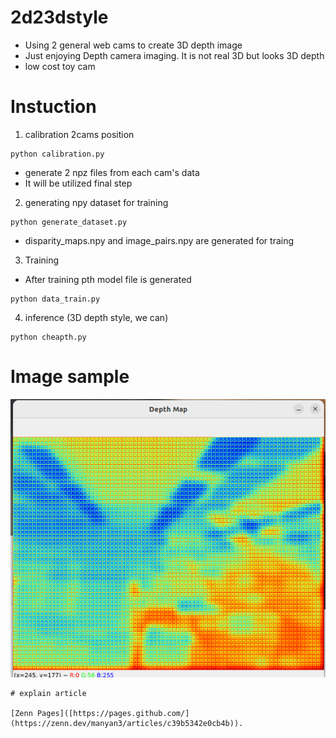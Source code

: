 # 2d23dstyle
- Using 2 general web cams to create 3D depth image
- Just enjoying Depth camera imaging. It is not real 3D but looks 3D depth
- low cost toy cam

# Instuction
1. calibration 2cams position

```
python calibration.py

```
- generate 2 npz files from each cam's data
- It will be utilized final step

2. generating npy dataset for training
```
python generate_dataset.py

```
-  disparity_maps.npy and image_pairs.npy are generated for traing

3. Training
- After training pth model file is generated

```
python data_train.py

```

4. inference (3D depth style, we can)


```
python cheapth.py

```
# Image sample

![Test Image 1](depth_image.png)
```
# explain article

[Zenn Pages]([https://pages.github.com/](https://zenn.dev/manyan3/articles/c39b5342e0cb4b)).


